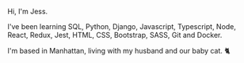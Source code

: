 Hi, I'm Jess.

I've been learning SQL, Python, Django, Javascript, Typescript, Node, React, Redux, Jest, HTML, CSS, Bootstrap, SASS, Git and Docker.

I'm based in Manhattan, living with my husband and our baby cat. 🐈
